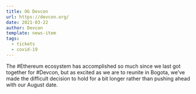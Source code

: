 ```yaml
---
title: OG Devcon
url: https://devcon.org/
date: 2021-03-22
author: Devcon
template: news-item
tags:
  - tickets
  - covid-19
---
```


The #Ethereum ecosystem has accomplished so much since we last got together for #Devcon, but as excited as we are to reunite in Bogota, we’ve made the difficult decision to hold for a bit longer rather than pushing ahead with our August date.
